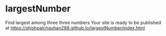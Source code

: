 # largestNumber
Find largest among three three numbers 
Your site is ready to be published at https://shishpalchauhan288.github.io/largestNumber/index.html
